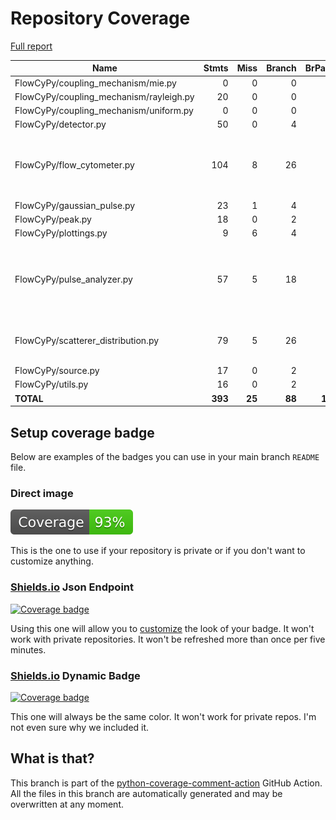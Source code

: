 # Repository Coverage

[Full report](https://htmlpreview.github.io/?https://github.com/MartinPdeS/FlowCyPy/blob/python-coverage-comment-action-data/htmlcov/index.html)

| Name                                     |    Stmts |     Miss |   Branch |   BrPart |   Cover |   Missing |
|----------------------------------------- | -------: | -------: | -------: | -------: | ------: | --------: |
| FlowCyPy/coupling\_mechanism/mie.py      |        0 |        0 |        0 |        0 |    100% |           |
| FlowCyPy/coupling\_mechanism/rayleigh.py |       20 |        0 |        0 |        0 |    100% |           |
| FlowCyPy/coupling\_mechanism/uniform.py  |        0 |        0 |        0 |        0 |    100% |           |
| FlowCyPy/detector.py                     |       50 |        0 |        4 |        0 |    100% |           |
| FlowCyPy/flow\_cytometer.py              |      104 |        8 |       26 |        4 |     89% |78, 153, 159-162, 194, 218 |
| FlowCyPy/gaussian\_pulse.py              |       23 |        1 |        4 |        1 |     93% |        85 |
| FlowCyPy/peak.py                         |       18 |        0 |        2 |        0 |    100% |           |
| FlowCyPy/plottings.py                    |        9 |        6 |        4 |        0 |     23% |      8-16 |
| FlowCyPy/pulse\_analyzer.py              |       57 |        5 |       18 |        4 |     88% |54-58, 87, 107, 110->109, 157->148 |
| FlowCyPy/scatterer\_distribution.py      |       79 |        5 |       26 |        4 |     91% |56, 95, 114-115, 132 |
| FlowCyPy/source.py                       |       17 |        0 |        2 |        0 |    100% |           |
| FlowCyPy/utils.py                        |       16 |        0 |        2 |        0 |    100% |           |
|                                **TOTAL** |  **393** |   **25** |   **88** |   **13** | **91%** |           |


## Setup coverage badge

Below are examples of the badges you can use in your main branch `README` file.

### Direct image

[![Coverage badge](https://raw.githubusercontent.com/MartinPdeS/FlowCyPy/python-coverage-comment-action-data/badge.svg)](https://htmlpreview.github.io/?https://github.com/MartinPdeS/FlowCyPy/blob/python-coverage-comment-action-data/htmlcov/index.html)

This is the one to use if your repository is private or if you don't want to customize anything.

### [Shields.io](https://shields.io) Json Endpoint

[![Coverage badge](https://img.shields.io/endpoint?url=https://raw.githubusercontent.com/MartinPdeS/FlowCyPy/python-coverage-comment-action-data/endpoint.json)](https://htmlpreview.github.io/?https://github.com/MartinPdeS/FlowCyPy/blob/python-coverage-comment-action-data/htmlcov/index.html)

Using this one will allow you to [customize](https://shields.io/endpoint) the look of your badge.
It won't work with private repositories. It won't be refreshed more than once per five minutes.

### [Shields.io](https://shields.io) Dynamic Badge

[![Coverage badge](https://img.shields.io/badge/dynamic/json?color=brightgreen&label=coverage&query=%24.message&url=https%3A%2F%2Fraw.githubusercontent.com%2FMartinPdeS%2FFlowCyPy%2Fpython-coverage-comment-action-data%2Fendpoint.json)](https://htmlpreview.github.io/?https://github.com/MartinPdeS/FlowCyPy/blob/python-coverage-comment-action-data/htmlcov/index.html)

This one will always be the same color. It won't work for private repos. I'm not even sure why we included it.

## What is that?

This branch is part of the
[python-coverage-comment-action](https://github.com/marketplace/actions/python-coverage-comment)
GitHub Action. All the files in this branch are automatically generated and may be
overwritten at any moment.